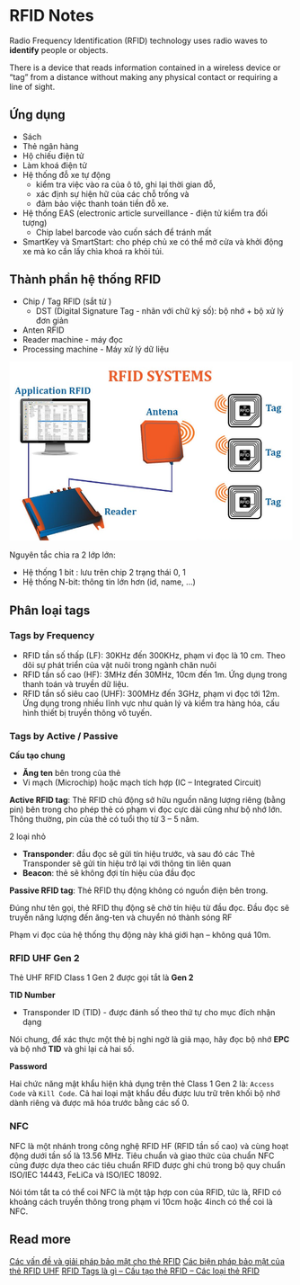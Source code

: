 # RFID Notes

Radio Frequency Identification (RFID) technology uses radio waves to **identify** people or objects.

There is a device that reads information contained in a wireless device or “tag” from a distance without making any physical contact or requiring a line of sight.


## Ứng dụng

- Sách
- Thẻ ngân hàng 
- Hộ chiếu điện tử
- Làm khoá điện tử
- Hệ thống đỗ xe tự động
    - kiểm tra việc vào ra của ô tô, ghi lại thời gian đỗ,
    - xác định sự hiện hữ của các chỗ trống và
    - đảm bảo việc thanh toán tiền đỗ xe.
- Hệ thống EAS (electronic article surveillance - điện tử kiểm tra đối tượng)
    - Chip label barcode vào cuốn sách để tránh mất
- SmartKey và SmartStart: cho phép chủ xe có thể mở cửa và khởi động xe mà ko cần lấy chìa khoá ra khỏi túi.

## Thành phần hệ thống RFID

- Chip / Tag RFID (sắt từ )
    - DST (Digital Signature Tag - nhãn với chữ ký số): bộ nhớ + bộ xử lý đơn giản
- Anten RFID
- Reader machine - máy đọc
- Processing machine - Máy xử lý dữ liệu

![IMG](./img/rfid-3.png)

Nguyên tắc chia ra 2 lớp lớn:

- Hệ thống 1 bit : lưu trên chip 2 trạng thái 0, 1
- Hệ thống N-bit: thông tin lớn hơn (id, name, ...)

## Phân loại tags

### Tags by Frequency
- RFID tần số thấp (LF): 30KHz đến 300KHz, phạm vi đọc là 10 cm. Theo dõi sự phát triển của vật nuôi trong ngành chăn nuôi
- RFID tần số cao (HF): 3MHz đến 30MHz, 10cm đến 1m. Ứng dụng trong thanh toán và truyền dữ liệu.
- RFID tần số siêu cao (UHF): 300MHz đến 3GHz, phạm vi đọc tới 12m. Ứng dụng trong nhiều lĩnh vực như quản lý và kiểm tra hàng hóa, cấu hình thiết bị truyền thông vô tuyến.


### Tags by Active / Passive

**Cấu tạo chung**
- **Ăng ten** bên trong của thẻ
- Vi mạch (Microchip) hoặc mạch tích hợp (IC – Integrated Circuit)

**Active RFID tag**: 
Thẻ RFID chủ động sở hữu nguồn năng lượng riêng (bằng pin) bên trong cho phép thẻ có phạm vi đọc cực dài cũng như bộ nhớ lớn. Thông thường, pin của thẻ có tuổi thọ từ 3 – 5 năm.

2 loại nhỏ 
- **Transponder**: đầu đọc sẽ gửi tín hiệu trước, và sau đó các Thẻ Transponder sẽ gửi tín hiệu trở lại với thông tin liên quan
- **Beacon**: thẻ sẽ không đợi tín hiệu của đầu đọc

**Passive RFID tag**: 
Thẻ RFID thụ động không có nguồn điện bên trong.

Đúng như tên gọi, thẻ RFID thụ động sẽ chờ tín hiệu từ đầu đọc. Đầu đọc sẽ truyền năng lượng đến ăng-ten và chuyển nó thành sóng RF

Phạm vi đọc của hệ thống thụ động này khá giới hạn – không quá 10m. 


### RFID UHF Gen 2
Thẻ UHF RFID Class 1 Gen 2 được gọi tắt là **Gen 2**

**TID Number**
 -  Transponder ID (TID) - được đánh số theo thứ tự cho mục đích nhận dạng

Nói chung, để xác thực một thẻ bị nghi ngờ là giả mạo, hãy đọc bộ nhớ **EPC** và bộ nhớ **TID** và ghi lại cả hai số.

**Password**

Hai chức năng mật khẩu hiện khả dụng trên thẻ Class 1 Gen 2 là: `Access Code` và `Kill Code`. Cả hai loại mật khẩu đều được lưu trữ trên khối bộ nhớ dành riêng và được mã hóa trước bằng các số 0.

### NFC
NFC là một nhánh trong công nghệ RFID HF (RFID tần số cao) và cùng hoạt động dưới tần số là 13.56 MHz. Tiêu chuẩn và giao thức của chuẩn NFC cũng được dựa theo các tiêu chuẩn RFID được ghi chú trong bộ quy chuẩn ISO/IEC 14443, FeLiCa và ISO/IEC 18092.

Nói tóm tắt ta có thể coi NFC là một tập hợp con của RFID, tức là, RFID có khoảng cách truyền thông trong phạm vi 10cm hoặc 4inch có thể coi là NFC. 

## Read more
[Các vấn đề và giải pháp bảo mật cho thẻ RFID](http://vn.rfidtagcn.com/info/security-issues-and-solutions-for-rfid-tags-34307806.html)
[Các biện pháp bảo mật của thẻ RFID UHF](https://rfidstore.vn/cac-bien-phap-bao-mat-cua-the-rfid-uhf/)
[RFID Tags là gì – Cấu tạo thẻ RFID – Các loại thẻ RFID](https://itgtechnology.vn/the-rfid-tags/)